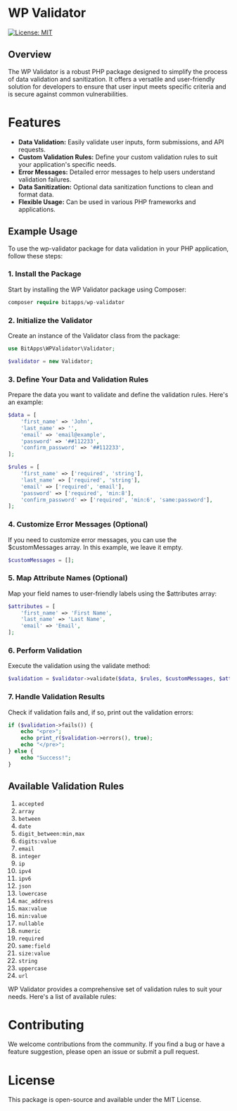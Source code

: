 # WP Validator

[![License: MIT](https://img.shields.io/badge/License-MIT-blue.svg)](https://opensource.org/licenses/MIT)

## Overview

The WP Validator is a robust PHP package designed to simplify the process of data validation and sanitization. It offers a versatile and user-friendly solution for developers to ensure that user input meets specific criteria and is secure against common vulnerabilities.


# Features
- **Data Validation:** Easily validate user inputs, form submissions, and API requests.
- **Custom Validation Rules:** Define your custom validation rules to suit your application's specific needs.
- **Error Messages:** Detailed error messages to help users understand validation failures.
- **Data Sanitization:** Optional data sanitization functions to clean and format data.
- **Flexible Usage:** Can be used in various PHP frameworks and applications.

## Example Usage
To use the wp-validator package for data validation in your PHP application, follow these steps:
### 1. Install the Package
Start by installing the WP Validator package using Composer:

```php
composer require bitapps/wp-validator
```

### 2. Initialize the Validator
Create an instance of the Validator class from the package:
```php
use BitApps\WPValidator\Validator;

$validator = new Validator;
```

### 3. Define Your Data and Validation Rules
Prepare the data you want to validate and define the validation rules. Here's an example:

```php
$data = [
    'first_name' => 'John',
    'last_name' => '',
    'email' => 'email@example',
    'password' => '##112233',
    'confirm_password' => '##112233',
];

$rules = [
    'first_name' => ['required', 'string'],
    'last_name' => ['required', 'string'],
    'email' => ['required', 'email'],
    'password' => ['required', 'min:8'],
    'confirm_password' => ['required', 'min:6', 'same:password'],
];
```

### 4. Customize Error Messages (Optional)
If you need to customize error messages, you can use the $customMessages array. In this example, we leave it empty.
```php
$customMessages = [];
```
### 5. Map Attribute Names (Optional)
Map your field names to user-friendly labels using the $attributes array:
```php
$attributes = [
    'first_name' => 'First Name',
    'last_name' => 'Last Name',
    'email' => 'Email',
];
```
### 6. Perform Validation
Execute the validation using the validate method:
```php
$validation = $validator->validate($data, $rules, $customMessages, $attributes);
```

### 7. Handle Validation Results
Check if validation fails and, if so, print out the validation errors:
```php
if ($validation->fails()) {
    echo "<pre>";
    echo print_r($validation->errors(), true);
    echo "</pre>";
} else {
    echo "Success!";
}
```
## Available Validation Rules
1. `accepted`
2. `array`
3. `between`
4. `date`
5. `digit_between:min,max`
6. `digits:value`
7. `email`
8. `integer`
9. `ip`
10. `ipv4`
11. `ipv6`
12. `json`
13. `lowercase`
14. `mac_address`
15. `max:value`
16. `min:value`
17. `nullable`
18. `numeric`
19. `required`
20. `same:field`
21. `size:value`
22. `string`
23. `uppercase`
24. `url`

WP Validator provides a comprehensive set of validation rules to suit your needs. Here's a list of available rules:

# Contributing
We welcome contributions from the community. If you find a bug or have a feature suggestion, please open an issue or submit a pull request.

# License
This package is open-source and available under the MIT License.